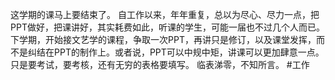 这学期的课马上要结束了。
自工作以来，年年重复，总以为尽心、尽力一点，把PPT做好，把课讲好，其实耗费如此，听课的学生，可能一届也不过几个人而已。下学期，开始接文艺学的课程，争取一次PPT，再讲只是修订，以及课堂发挥，而不是纠结在PPT的制作上。或者说，PPT可以中规中矩，讲课可以更加肆意一点。
只是要考试，要考核，还有无穷的表格要填写。
临表涕零，不知所言。
#工作